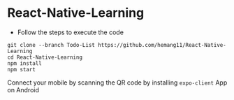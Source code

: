 # React-Native-Learning
- Follow the steps to execute the code
```
git clone --branch Todo-List https://github.com/hemang11/React-Native-Learning
cd React-Native-Learning
npm install
npm start
```
Connect your mobile by scanning the QR code by installing `expo-client` App on Android

